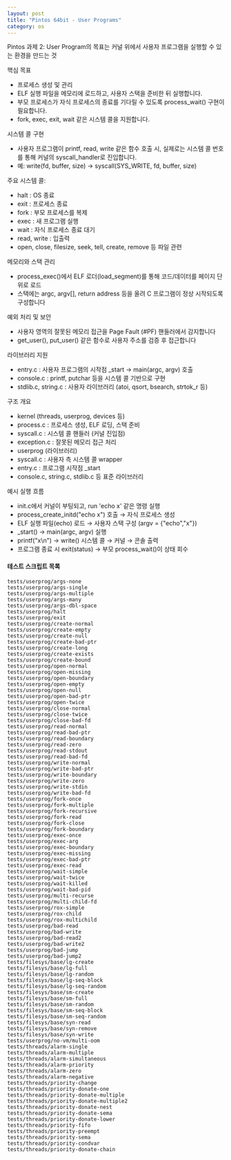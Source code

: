 ```yaml
---
layout: post
title: "Pintos 64bit - User Programs"
category: os
---
```


Pintos 과제 2: User Program의 목표는 커널 위에서 사용자 프로그램을 실행할 수 있는 환경을 만드는 것

핵심 목표
- 프로세스 생성 및 관리
- ELF 실행 파일을 메모리에 로드하고, 사용자 스택을 준비한 뒤 실행합니다.
- 부모 프로세스가 자식 프로세스의 종료를 기다릴 수 있도록 process_wait() 구현이 필요합니다.
- fork, exec, exit, wait 같은 시스템 콜을 지원합니다.

시스템 콜 구현
- 사용자 프로그램이 printf, read, write 같은 함수 호출 시, 실제로는 시스템 콜 번호를 통해 커널의 syscall_handler로 진입합니다.
- 예: write(fd, buffer, size) → syscall(SYS_WRITE, fd, buffer, size)

주요 시스템 콜:
- halt : OS 종료
- exit : 프로세스 종료
- fork : 부모 프로세스를 복제
- exec : 새 프로그램 실행
- wait : 자식 프로세스 종료 대기
- read, write : 입출력
- open, close, filesize, seek, tell, create, remove 등 파일 관련

메모리와 스택 관리
- process_exec()에서 ELF 로더(load_segment)를 통해 코드/데이터를 페이지 단위로 로드
- 스택에는 argc, argv[], return address 등을 올려 C 프로그램이 정상 시작되도록 구성합니다

예외 처리 및 보안
- 사용자 영역의 잘못된 메모리 접근을 Page Fault (#PF) 핸들러에서 감지합니다
- get_user(), put_user() 같은 함수로 사용자 주소를 검증 후 접근합니다

라이브러리 지원
- entry.c : 사용자 프로그램의 시작점 _start → main(argc, argv) 호출
- console.c : printf, putchar 등을 시스템 콜 기반으로 구현
- stdlib.c, string.c : 사용자 라이브러리 (atoi, qsort, bsearch, strtok_r 등)

구조 개요
- kernel (threads, userprog, devices 등)
- process.c : 프로세스 생성, ELF 로딩, 스택 준비
- syscall.c : 시스템 콜 핸들러 (커널 진입점)
- exception.c : 잘못된 메모리 접근 처리
- userprog (라이브러리)
- syscall.c : 사용자 측 시스템 콜 wrapper
- entry.c : 프로그램 시작점 _start
- console.c, string.c, stdlib.c 등 표준 라이브러리

예시 실행 흐름
- init.c에서 커널이 부팅되고, run 'echo x' 같은 명령 실행
- process_create_initd("echo x") 호출 → 자식 프로세스 생성
- ELF 실행 파일(echo) 로드 → 사용자 스택 구성 (argv = {"echo","x"})
- _start() → main(argc, argv) 실행
- printf("x\n") → write() 시스템 콜 → 커널 → 콘솔 출력
- 프로그램 종료 시 exit(status) → 부모 process_wait()이 상태 회수


#### 테스트 스크립트 목록

```
tests/userprog/args-none
tests/userprog/args-single
tests/userprog/args-multiple
tests/userprog/args-many
tests/userprog/args-dbl-space
tests/userprog/halt
tests/userprog/exit
tests/userprog/create-normal
tests/userprog/create-empty
tests/userprog/create-null
tests/userprog/create-bad-ptr
tests/userprog/create-long
tests/userprog/create-exists
tests/userprog/create-bound
tests/userprog/open-normal
tests/userprog/open-missing
tests/userprog/open-boundary
tests/userprog/open-empty
tests/userprog/open-null
tests/userprog/open-bad-ptr
tests/userprog/open-twice
tests/userprog/close-normal
tests/userprog/close-twice
tests/userprog/close-bad-fd
tests/userprog/read-normal
tests/userprog/read-bad-ptr
tests/userprog/read-boundary
tests/userprog/read-zero
tests/userprog/read-stdout
tests/userprog/read-bad-fd
tests/userprog/write-normal
tests/userprog/write-bad-ptr
tests/userprog/write-boundary
tests/userprog/write-zero
tests/userprog/write-stdin
tests/userprog/write-bad-fd
tests/userprog/fork-once
tests/userprog/fork-multiple
tests/userprog/fork-recursive
tests/userprog/fork-read
tests/userprog/fork-close
tests/userprog/fork-boundary
tests/userprog/exec-once
tests/userprog/exec-arg
tests/userprog/exec-boundary
tests/userprog/exec-missing
tests/userprog/exec-bad-ptr
tests/userprog/exec-read
tests/userprog/wait-simple
tests/userprog/wait-twice
tests/userprog/wait-killed
tests/userprog/wait-bad-pid
tests/userprog/multi-recurse
tests/userprog/multi-child-fd
tests/userprog/rox-simple
tests/userprog/rox-child
tests/userprog/rox-multichild
tests/userprog/bad-read
tests/userprog/bad-write
tests/userprog/bad-read2
tests/userprog/bad-write2
tests/userprog/bad-jump
tests/userprog/bad-jump2
tests/filesys/base/lg-create
tests/filesys/base/lg-full
tests/filesys/base/lg-random
tests/filesys/base/lg-seq-block
tests/filesys/base/lg-seq-random
tests/filesys/base/sm-create
tests/filesys/base/sm-full
tests/filesys/base/sm-random
tests/filesys/base/sm-seq-block
tests/filesys/base/sm-seq-random
tests/filesys/base/syn-read
tests/filesys/base/syn-remove
tests/filesys/base/syn-write
tests/userprog/no-vm/multi-oom
tests/threads/alarm-single
tests/threads/alarm-multiple
tests/threads/alarm-simultaneous
tests/threads/alarm-priority
tests/threads/alarm-zero
tests/threads/alarm-negative
tests/threads/priority-change
tests/threads/priority-donate-one
tests/threads/priority-donate-multiple
tests/threads/priority-donate-multiple2
tests/threads/priority-donate-nest
tests/threads/priority-donate-sema
tests/threads/priority-donate-lower
tests/threads/priority-fifo
tests/threads/priority-preempt
tests/threads/priority-sema
tests/threads/priority-condvar
tests/threads/priority-donate-chain
```